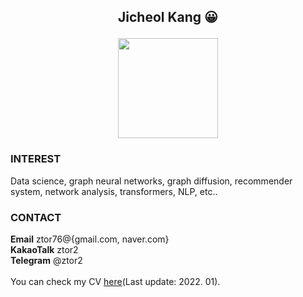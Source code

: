 
## <p align="center">Jicheol Kang :grinning: </p> <p align="center"><img src="https://user-images.githubusercontent.com/57743113/142158710-e36ba63a-3fc0-4863-ad7e-25ceb3224aa1.png" width="160" height="160"></p>

### INTEREST

Data science, graph neural networks, graph diffusion, recommender system, network analysis, transformers, NLP, etc..
<br>


### CONTACT

**Email** ztor76@{gmail.com, naver.com}<br>
**KakaoTalk** ztor2<br>
**Telegram** @ztor2
<br><br>
You can check my CV [here](https://ztor2.pythonanywhere.com)(Last update: 2022. 01).



<!--
**ztor2/ztor2** is a ✨ _special_ ✨ repository because its `README.md` (this file) appears on your GitHub profile.

Here are some ideas to get you started:

- 🔭 I’m currently working on ...
- 🌱 I’m currently learning ...
- 👯 I’m looking to collaborate on ...
- 🤔 I’m looking for help with ...
- 💬 Ask me about ...
- 📫 How to reach me: ...
- 😄 Pronouns: ...
- ⚡ Fun fact: ...
-->
